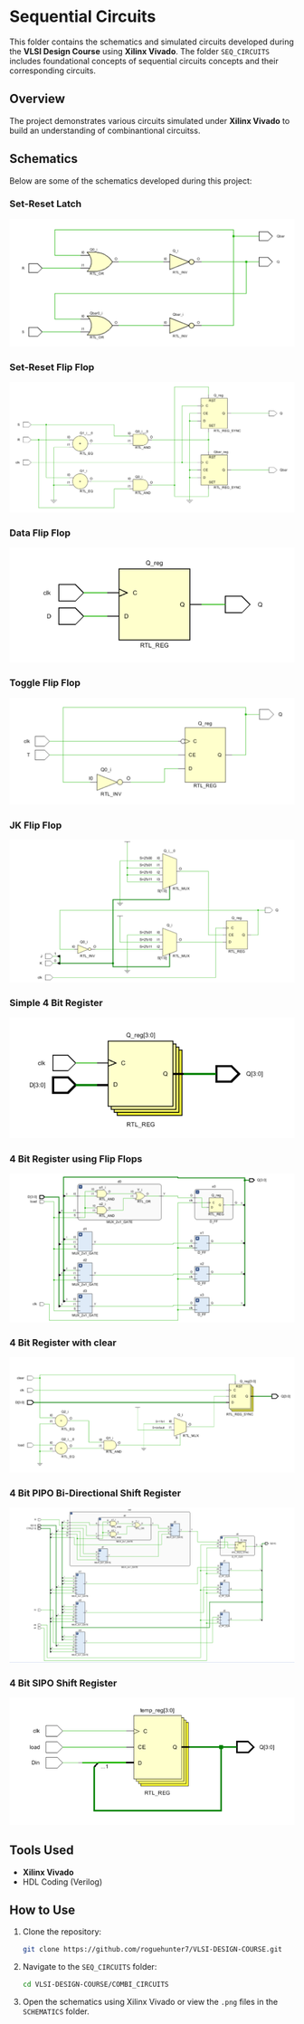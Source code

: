 # Sequential Circuits

This folder contains the schematics and simulated circuits developed during the **VLSI Design Course** using **Xilinx Vivado**. The folder `SEQ_CIRCUITS` includes foundational concepts of sequential circuits concepts and their corresponding circuits.

## Overview
The project demonstrates various circuits simulated under **Xilinx Vivado** to build an understanding of combinantional circuitss.

## Schematics
Below are some of the schematics developed during this project:

### Set-Reset Latch
![SR_LATCH](./SCHEMATICS/SR_LATCH.png)

### Set-Reset Flip Flop
![SR_FF](./SCHEMATICS/SR_FF.png)

### Data Flip Flop
![D_FF](./SCHEMATICS/D_FF.png)

### Toggle Flip Flop
![T_FF](./SCHEMATICS/T_FF.png)

### JK Flip Flop
![JK_FF](./SCHEMATICS/JK_FF.png)

### Simple 4 Bit Register
![REG_4bit](./SCHEMATICS/REG_4bit.png)

### 4 Bit Register using Flip Flops
![REG_4bit_str](./SCHEMATICS/REG_4bit_str.png)

### 4 Bit Register with clear
![REG_4bit_clear](./SCHEMATICS/REG_4bit_clear.png)

### 4 Bit PIPO Bi-Directional Shift Register
![REG_PIPO_BD_SHIFT](./SCHEMATICS/REG_PIPO_BD_SHIFT.png)

### 4 Bit SIPO Shift Register
![REG_SIPO_4Bit](./SCHEMATICS/REG_SIPO_4Bit.png)



## Tools Used
- **Xilinx Vivado**
- HDL Coding (Verilog)

## How to Use
1. Clone the repository:
   ```bash
   git clone https://github.com/roguehunter7/VLSI-DESIGN-COURSE.git
   ```
2. Navigate to the `SEQ_CIRCUITS` folder:
   ```bash
   cd VLSI-DESIGN-COURSE/COMBI_CIRCUITS
   ```
3. Open the schematics using Xilinx Vivado or view the `.png` files in the `SCHEMATICS` folder.


